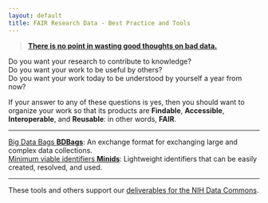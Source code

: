 ```yaml
---
layout: default
title: FAIR Research Data - Best Practice and Tools
---
```


> [**There is no point in wasting good thoughts on bad data.**](https://wellcome.ac.uk/news/sir-john-sulston-and-human-genome-project)


Do you want your research to contribute to knowledge?  
Do you want your work to be useful by others?  
Do you want your work today to be understood by yourself a year from now?

If your answer to any of these questions is yes,
then you should want to organize your work so that its products are
**Findable**, **Accessible**, **Interoperable**, and **Reusable**: in other words, **FAIR**.

---

<div class="grid-wrapper">
  <div class="col-one"><a href="https://github.com/fair-research/bdbag">Big Data Bags <strong>BDBags</strong></a>: An exchange format for exchanging large and complex data collections.</div>
  <div class="col-two"><a href="https://github.com/fair-research/minid">Minimum viable identifiers <strong>Minids</strong></a>: Lightweight identifiers that can be easily created, resolved, and used.</div>
</div>

---

These tools and others support our [deliverables for the NIH Data Commons](deliverables/).

